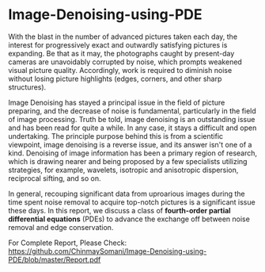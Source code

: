# Image-Denoising-using-PDE

With the blast in the number of advanced pictures taken each day, the interest for progressively exact and outwardly satisfying pictures is expanding. Be that as it may, the photographs caught by present-day cameras are unavoidably corrupted by noise, which prompts weakened visual picture quality. Accordingly, work is required to diminish noise without losing picture highlights (edges, corners, and other sharp structures).

Image Denoising has stayed a principal issue in the field of picture preparing, and the decrease of noise is fundamental, particularly in the field of image processing. Truth be told, image denoising is an outstanding issue and has been read for quite a while. In any case, it stays a difficult and open undertaking. The principle purpose behind this is from a scientific viewpoint, image denoising is a reverse issue, and its answer isn't one of a kind. Denoising of image information has been a primary region of research, which is drawing nearer and being proposed by a few specialists utilizing strategies, for example, wavelets, isotropic and anisotropic dispersion, reciprocal sifting, and so on.

In general, recouping significant data from uproarious images during the time spent noise removal to acquire top-notch pictures is a significant issue these days. In this report, we discuss a class of **fourth-order partial differential equations** (PDEs) to advance the exchange off between noise removal and edge conservation.

For Complete Report, Please Check: https://github.com/ChinmaySomani/Image-Denoising-using-PDE/blob/master/Report.pdf
